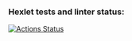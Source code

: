 ### Hexlet tests and linter status:
[![Actions Status](https://github.com/aworldx/frontend-project-lvl1/workflows/hexlet-check/badge.svg)](https://github.com/aworldx/frontend-project-lvl1/actions)
